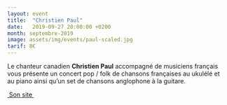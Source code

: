 ```yaml
---
layout: event
title:  "Christien Paul"
date:   2019-09-27 20:00:00 +0200
month: septembre-2019
image: assets/img/events/paul-scaled.jpg
tarif: 8€
---
```


Le chanteur canadien **Christien Paul** accompagné de musiciens français vous présente un concert pop / folk de chansons françaises au ukulélé et au piano ainsi qu’un set de chansons anglophone à la guitare. 

[ Son site ](https://christienpaul.com)
